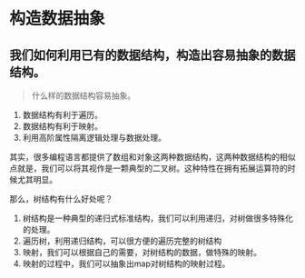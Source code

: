 # 构造数据抽象

## 我们如何利用已有的数据结构，构造出容易抽象的数据结构。

> 什么样的数据结构容易抽象。

1. 数据结构有利于遍历。
2. 数据结构有利于映射。
3. 利用高阶属性隔离逻辑处理与数据处理。

其实，很多编程语言都提供了数组和对象这两种数据结构，这两种数据结构的相似点就是，我们可以将其视作是一颗典型的二叉树。这种特性在拥有拓展运算符的时候尤其明显。

那么，树结构有什么好处呢？

1. 树结构是一种典型的递归式标准结构，我们可以利用递归，对树做很多特殊化的处理。
2. 遍历树，利用递归结构，可以很方便的遍历完整的树结构
3. 映射，我们可以根据自己的需要，对树结构的数据，做特殊的映射。
4. 映射的过程中，我们可以抽象出map对树结构的映射过程。